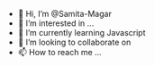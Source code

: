 - 👋 Hi, I’m @Samita-Magar
- 👀 I’m interested in ...
- 🌱 I’m currently learning Javascript
- 💞️ I’m looking to collaborate on 
- 📫 How to reach me ...

<!---
Samita-Magar/Samita-Magar is a ✨ special ✨ repository because its `README.md` (this file) appears on your GitHub profile.
You can click the Preview link to take a look at your changes.
--->
